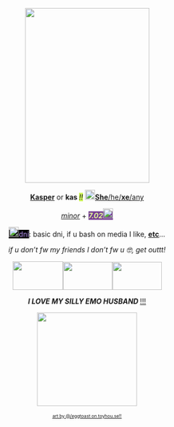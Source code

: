 <p style="text-align: center;"><img src="https://imgur.com/ogoRNAL.png" class="fr-fic fr-dib" width="249" height="349"></p>

<p style="text-align: center;"><strong><u>Kasper</u></strong> or <strong>kas&nbsp;</strong><em><span style="background-color: rgb(206, 245, 91);">!!</span></em>&nbsp;<img src="https://64.media.tumblr.com/c75b588f801467c3bb4aeab6aec6f903/7ff15572939cc448-2e/s75x75_c1/1afd4c8708b4940324c8c96efcd9c23e8ab10be9.gif" class="fr-fic fr-dii" width="20" height="20"><u><strong>She</strong>/he/<strong>xe</strong>/any</u></p>

<p style="text-align: center;"><em><u>minor</u></em> + <em><strong><span style="background-color: rgb(120, 65, 148);"><span style="color: #e0f799;">7.02</span><img src="https://64.media.tumblr.com/53f0626f23131f86a8c517fc09b68f52/1835d26079f7a687-60/s75x75_c1/4fb3a0493d2e3e9cf22dc62d76f630fe03a8131a.gif" class="fr-fic fr-dii" width="20" height="20"></span></strong></em></p>

<p style="text-align: center;"><span style="color: rgb(184, 150, 244); background-color: rgb(0, 0, 0);"><img src="https://64.media.tumblr.com/74a62802e44ea30be0d8cdf65b15fe4b/f3866d4fafde6581-63/s75x75_c1/6eca895eee033ad84dd0dba1405721b8eef73b59.gif" class="fr-fic fr-dii" width="20" height="20">dni</span>: basic dni, if u bash on media I like, <a href="https://kastastrophe.straw.page/" id=""><u><strong>etc</strong></u></a>&hellip;</p>

<p style="text-align: center;"><em>if u don&rsquo;t fw my friends I don&rsquo;t fw u 🤓, get outtt!</em></p>

<p style="text-align: center;"><img src="https://64.media.tumblr.com/4fa35482eac445d39e09a127d73c9071/68d30b395d07871b-3e/s100x200/227194b5a429f5d036b2063c7529ce56c8cb5a4a.gif" class="fr-fic fr-dii" width="101" height="57.125"><img src="https://64.media.tumblr.com/96a2082e260b92e3a3982d977804a936/68d30b395d07871b-67/s100x200/3c9c272446fc883859ebb78d039cfb726a2f8763.gif" class="fr-fic fr-dii" width="99" height="56"><img src="https://64.media.tumblr.com/575bfcc3edfe65150a062055aea976b1/68d30b395d07871b-dd/s100x200/2b3b3f1c2851afaae851f892d75eb146546a921a.gif" class="fr-fic fr-dii" width="99" height="56"></p>

<p style="text-align: center;"><b style="font-style: italic;">I LOVE MY SILLY EMO HUSBAND&nbsp;</b><u>!!!</u></p>

<p style="text-align: center;"><strong><img src="https://imgur.com/VdM8Nxt.png" class="fr-fic fr-dib" width="200" height="186.765625"></strong></p>

<p style="text-align: center;"><a href="https://toyhou.se/eggtoast" id=""><span style="font-size: 9px;"><u>art by @/eggtoast on toyhou.se!!</u></span></a></p>
